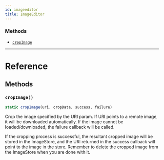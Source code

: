 ```yaml
---
id: imageeditor
title: ImageEditor
---
```


### Methods

* [`cropImage`](imageeditor.md#cropimage)

---

# Reference

## Methods

### `cropImage()`

```javascript
static cropImage(uri, cropData, success, failure)
```

Crop the image specified by the URI param. If URI points to a remote image, it will be downloaded automatically. If the image cannot be loaded/downloaded, the failure callback will be called.

If the cropping process is successful, the resultant cropped image will be stored in the ImageStore, and the URI returned in the success callback will point to the image in the store. Remember to delete the cropped image from the ImageStore when you are done with it.
